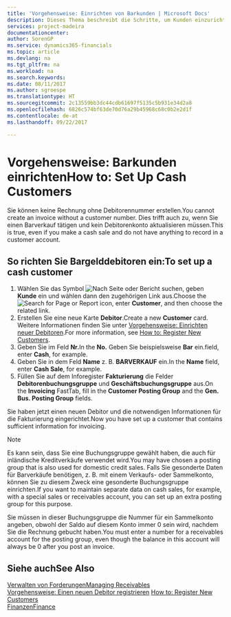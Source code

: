 ```yaml
---
title: 'Vorgehensweise: Einrichten von Barkunden | Microsoft Docs'
description: Dieses Thema beschreibt die Schritte, um Kunden einzurichten, der in bar bezahlt.
services: project-madeira
documentationcenter: 
author: SorenGP
ms.service: dynamics365-financials
ms.topic: article
ms.devlang: na
ms.tgt_pltfrm: na
ms.workload: na
ms.search.keywords: 
ms.date: 08/11/2017
ms.author: sgroespe
ms.translationtype: HT
ms.sourcegitcommit: 2c13559bb3dc44cdb61697f5135c5b931e34d2a8
ms.openlocfilehash: 6826c574bf63de70d76a29b45968c68c0b2e2d1f
ms.contentlocale: de-at
ms.lasthandoff: 09/22/2017

---
```

# <a name="how-to-set-up-cash-customers"></a><span data-ttu-id="7b75b-103">Vorgehensweise: Barkunden einrichten</span><span class="sxs-lookup"><span data-stu-id="7b75b-103">How to: Set Up Cash Customers</span></span>
<span data-ttu-id="7b75b-104">Sie können keine Rechnung ohne Debitorennummer erstellen.</span><span class="sxs-lookup"><span data-stu-id="7b75b-104">You cannot create an invoice without a customer number.</span></span> <span data-ttu-id="7b75b-105">Dies trifft auch zu, wenn Sie einen Barverkauf tätigen und kein Debitorenkonto aktualisieren müssen.</span><span class="sxs-lookup"><span data-stu-id="7b75b-105">This is true, even if you make a cash sale and do not have anything to record in a customer account.</span></span>  

## <a name="to-set-up-a-cash-customer"></a><span data-ttu-id="7b75b-106">So richten Sie Bargelddebitoren ein:</span><span class="sxs-lookup"><span data-stu-id="7b75b-106">To set up a cash customer</span></span>  
1.  <span data-ttu-id="7b75b-107">Wählen Sie das Symbol ![Nach Seite oder Bericht suchen](media/ui-search/search_small.png "Symbol Nach Seite oder Bericht suchen"), geben **Kunde** ein und wählen dann den zugehörigen Link aus.</span><span class="sxs-lookup"><span data-stu-id="7b75b-107">Choose the ![Search for Page or Report](media/ui-search/search_small.png "Search for Page or Report icon") icon, enter **Customer**, and then choose the related link.</span></span>  
2.  <span data-ttu-id="7b75b-108">Erstellen Sie eine neue Karte **Debitor**.</span><span class="sxs-lookup"><span data-stu-id="7b75b-108">Create a new **Customer** card.</span></span> <span data-ttu-id="7b75b-109">Weitere Informationen finden Sie unter [Vorgehensweise: Einrichten neuer Debitoren](sales-how-register-new-customers.md).</span><span class="sxs-lookup"><span data-stu-id="7b75b-109">For more information, see [How to: Register New Customers](sales-how-register-new-customers.md).</span></span>
3.  <span data-ttu-id="7b75b-110">Geben Sie im Feld **Nr.**</span><span class="sxs-lookup"><span data-stu-id="7b75b-110">In the **No.**</span></span> <span data-ttu-id="7b75b-111">Geben Sie beispielsweise **Bar** ein.</span><span class="sxs-lookup"><span data-stu-id="7b75b-111">field, enter **Cash**, for example.</span></span>  
4.  <span data-ttu-id="7b75b-112">Geben Sie in dem Feld **Name** z. B. **BARVERKAUF** ein.</span><span class="sxs-lookup"><span data-stu-id="7b75b-112">In the **Name** field, enter **Cash Sale**, for example.</span></span>  
5.  <span data-ttu-id="7b75b-113">Füllen Sie auf dem Inforegister **Fakturierung** die Felder **Debitorenbuchungsgruppe** und **Geschäftsbuchungsgruppe** aus.</span><span class="sxs-lookup"><span data-stu-id="7b75b-113">On the **Invoicing** FastTab, fill in the **Customer Posting Group** and the **Gen. Bus. Posting Group** fields.</span></span>  

 <span data-ttu-id="7b75b-114">Sie haben jetzt einen neuen Debitor und die notwendigen Informationen für die Fakturierung eingerichtet.</span><span class="sxs-lookup"><span data-stu-id="7b75b-114">Now you have set up a customer that contains sufficient information for invoicing.</span></span>  

> [!NOTE]  
>  <span data-ttu-id="7b75b-115">Es kann sein, dass Sie eine Buchungsgruppe gewählt haben, die auch für inländische Kreditverkäufe verwendet wird.</span><span class="sxs-lookup"><span data-stu-id="7b75b-115">You may have chosen a posting group that is also used for domestic credit sales.</span></span> <span data-ttu-id="7b75b-116">Falls Sie gesonderte Daten für Barverkäufe benötigen, z. B. mit einem Verkaufs- oder Sammelkonto, können Sie zu diesem Zweck eine gesonderte Buchungsgruppe einrichten.</span><span class="sxs-lookup"><span data-stu-id="7b75b-116">If you want to maintain separate data on cash sales, for example, with a special sales or receivables account, you can set up an extra posting group for this purpose.</span></span>  
>   
>  <span data-ttu-id="7b75b-117">Sie müssen in dieser Buchungsgruppe die Nummer für ein Sammelkonto angeben, obwohl der Saldo auf diesem Konto immer 0 sein wird, nachdem Sie die Rechnung gebucht haben.</span><span class="sxs-lookup"><span data-stu-id="7b75b-117">You must enter a number for a receivables account for the posting group, even though the balance in this account will always be 0 after you post an invoice.</span></span>  

## <a name="see-also"></a><span data-ttu-id="7b75b-118">Siehe auch</span><span class="sxs-lookup"><span data-stu-id="7b75b-118">See Also</span></span>
[<span data-ttu-id="7b75b-119">Verwalten von Forderungen</span><span class="sxs-lookup"><span data-stu-id="7b75b-119">Managing Receivables</span></span>](receivables-manage-receivables.md)  
<span data-ttu-id="7b75b-120">[Vorgehensweise: Einen neuen Debitor registrieren](sales-how-register-new-customers.md)  </span><span class="sxs-lookup"><span data-stu-id="7b75b-120">[How to: Register New Customers](sales-how-register-new-customers.md)  </span></span>  
[<span data-ttu-id="7b75b-121">Finanzen</span><span class="sxs-lookup"><span data-stu-id="7b75b-121">Finance</span></span>](finance.md)  


